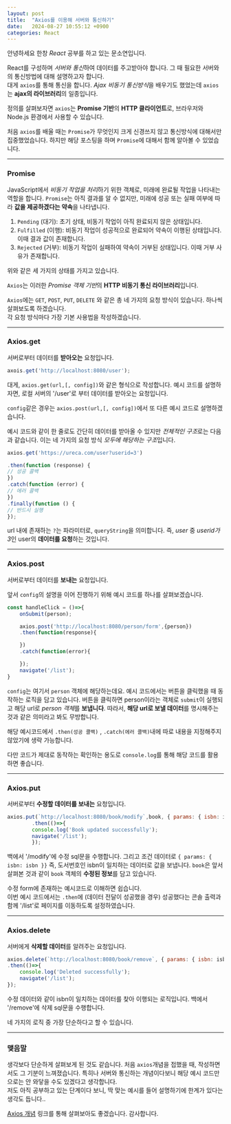 ```yaml
---
layout: post
title:  "Axios를 이용해 서버와 통신하기"
date:   2024-08-27 10:55:12 +0900
categories: React
---
```


안녕하세요 한창 *React* 공부를 하고 있는 문소연입니다.

React를 구성하며 *서버와 통신*하여 데이터를 주고받아야 합니다. 
그 때 필요한 서버와의 통신방법에 대해 설명하고자 합니다.   
대게 `axios`를 통해 통신을 합니다. *Ajax 비동기 통신방식*을 배우기도 했었는데 `axios`는 **ajax의 라이브러리**의 일종입니다.


정의를 살펴보자면 `axios`는 **Promise 기반**의 **HTTP 클라이언트**로, 브라우저와 Node.js 환경에서 사용할 수 있습니다.

처음 `axios`를 배울 때는 `Promise`가 무엇인지 크게 신경쓰지 않고 통신방식에 대해서만 집중했었습니다.
하지만 해당 포스팅을 하며 `Promise`에 대해서 함께 알아볼 수 있었습니다.

---

### Promise
JavaScript에서 *비동기 작업을 처리*하기 위한 객체로, 미래에 완료될 작업을 나타내는 역할을 합니다. `Promise`는 아직 결과를 알 수 없지만, 미래에 성공 또는 실패 여부에 따라 **값을 제공하겠다는 약속**을 나타냅니다.

1. `Pending` (대기): 초기 상태, 비동기 작업이 아직 완료되지 않은 상태입니다.
2. `Fulfilled` (이행): 비동기 작업이 성공적으로 완료되어 약속이 이행된 상태입니다. 이때 결과 값이 존재합니다.
3. `Rejected` (거부): 비동기 작업이 실패하여 약속이 거부된 상태입니다. 이때 거부 사유가 존재합니다.

위와 같은 세 가지의 상태를 가지고 있습니다.

`Axios`는 이러한 *Promise 객체 기반*의 **HTTP 비동기 통신 라이브러리**입니다.

`Axios`에는 `GET`, `POST`, `PUT`, `DELETE` 와 같은 총 네 가지의 요청 방식이 있습니다. 하나씩 살펴보도록 하겠습니다.  
각 요청 방식마다 가장 기본 사용법을 작성하겠습니다.

---

### Axios.get
서버로부터 데이터를 **받아오는** 요청입니다.  

```javascript
axois.get('http://localhost:8080/user');
```
대게, `axios.get(url,[, config])`와 같은 형식으로 작성합니다. 예시 코드를 설명하자면, 로컬 서버의 '/user'로 부터 데이터를 받아오는 요청입니다.

`config`같은 경우는 `axios.post(url,[, config])`에서 또 다른 예시 코드로 설명하겠습니다.

예시 코드와 같이 한 줄로도 간단히 데이터를 받아올 수 있지만 *전체적인 구조*로는 다음과 같습니다. 이는 네 가지의 요청 방식 *모두에 해당하는 구조*입니다.

```javascript
axios.get('https://ureca.com/user?userid=3')

.then(function (response) {
// 성공 콜백
})
.catch(function (error) {
// 에러 콜백
})
.finally(function () {
// 반드시 실행
});
```
url 내에 존재하는 `?`는 파라미터로, `queryString`을 의미합니다. 즉, *user* 중 *userid가 3*인 user의 **데이터를 요청**하는 것입니다.

---
### Axios.post
서버로부터 데이터를 **보내는** 요청입니다. 

앞서 `config`의 설명을 이어 진행하기 위해 예시 코드를 하나를 살펴보겠습니다.

```javascript
const handleClick = ()=>{
    onSubmit(person);

    axios.post('http://localhost:8080/person/form',{person})
    .then(function(response){

    })
    .catch(function(error){

    });
    navigate('/list');
}
```
`config`는 여기서 `person` 객체에 해당하는데요. 
예시 코드에서는 버튼을 클릭했을 때 동작하는 로직을 담고 있습니다.
버튼을 클릭하면 person이라는 객체로 `submit`이 실행되고 해당 url로 *person 객체*를 **보냅니다**. 따라서, **해당 url로 보낼 데이터**를 명시해주는 것과 같은 의미라고 봐도 무방합니다.

해당 예시코드에서 `.then(성공 콜백)` , `.catch(에러 콜백)`내에 따로 내용을 지정해주지 않았기에 생략 가능합니다.

다만 코드가 제대로 동작하는 확인하는 용도로 `console.log`를 통해 해당 코드를 활용하면 좋습니다.

---
### Axios.put
서버로부터 **수정할 데이터를 보내는** 요청입니다.

```javascript
axios.put(`http://localhost:8080/book/modify`,book, { params: { isbn: isbn } })
        .then(()=>{
        console.log('Book updated successfully');
        navigate('/list');
        });
```
백에서 '/modify'에 수정 sql문을 수행합니다. 그리고 조건 데이터로 `{ params: { isbn: isbn }}` 즉, 도서번호인 isbn이 일치하는 데이터로 값을 보냅니다. `book`은 앞서 살펴본 것과 같이 `book` 객체의 **수정된 정보**를 담고 있습니다.

수정 form에 존재하는 예시코드로 이해하면 쉽습니다.  
이번 예시 코드에서는 `.then`에 (데이터 전달이 성공했을 경우) 성공했다는 콘솔 출력과 함께 '/list'로 페이지를 이동하도록 설정하였습니다.

---
### Axios.delete
서버에게 **삭제할 데이터**를 알려주는 요청입니다.

```javascript
axios.delete(`http://localhost:8080/book/remove`, { params: { isbn: isbn } })
.then(()=>{
    console.log('Deleted successfully');
    navigate('/list');
});
```
수정 데이터와 같이 isbn이 일치하는 데이터를 찾아 이행되는 로직입니다. 백에서 '/remove'에 삭제 sql문을 수행합니다. 

네 가지의 로직 중 가장 단순하다고 할 수 있습니다.

---

### 맺음말
생각보다 단순하게 살펴보게 된 것도 같습니다. 처음 `axios`개념을 접했을 때, 작성하면서도 그 기분이 느껴졌습니다. 특히나 서버와 통신하는 개념이다보니 해당 예시 코드만으로는 안 와닿을 수도 있겠다고 생각합니다.  
저도 아직 공부하고 있는 단계이다 보니, 딱 맞는 예시를 들어 설명하기에 한계가 있다는 생각도 듭니다.. 

[Axios 개념](https://axios-http.com/kr/docs/intro) 링크를 통해 살펴보아도 좋겠습니다. 감사합니다.